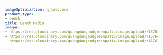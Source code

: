 ```yaml
---
imageOptimization: q_auto:eco
product_type:
- bench
title: Bench Hadia
images:
- https://res.cloudinary.com/quangdungandgreenpatio/image/upload/v1576124141/posts/DSC07854_kzhwak.png
- https://res.cloudinary.com/quangdungandgreenpatio/image/upload/v1576464987/posts/DSC07871_hivzhl.png
- https://res.cloudinary.com/quangdungandgreenpatio/image/upload/v1576464987/posts/DSC07867_ynmcqh.png

---
```

